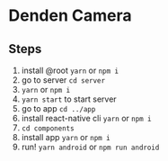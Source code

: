 # Denden Camera
## Steps
1. install @root `yarn` or `npm i`
1. go to server `cd server`
1. `yarn` or `npm i`
1. `yarn start` to start server
1. go to app `cd ../app`
1. install react-native cli `yarn` or `npm i`
1. `cd components`
1. install app `yarn` or `npm i`
1. run! `yarn android` or `npm run android`
